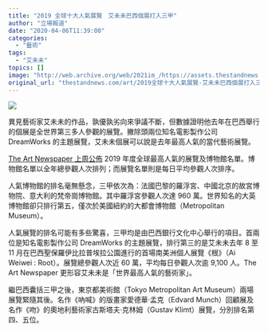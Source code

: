 ```yaml
---
title: "2019 全球十大人氣展覽　艾未未巴西個展打入三甲"
author: "立場報道"
date: "2020-04-06T11:39:00"
categories:
  - "藝術"
tags:
  - "艾未未"
topics: []
image: "http://web.archive.org/web/2021im_/https://assets.thestandnews.com/media/photos/Untitled-2-09_XIEfn.png"
original_url: "thestandnews.com/art/2019全球十大人氣展覽-艾未未巴西個展打入三甲"
---
```

![](http://web.archive.org/web/2021im_/https://assets.thestandnews.com/media/photos/Untitled-2-09_XIEfn.png)

異見藝術家艾未未的作品，孰優孰劣向來爭議不斷，但數據證明他去年在巴西舉行的個展是全世界第三多人參觀的展覽。撇除頭兩位知名電影製作公司 DreamWorks 的主題展覽，艾未未個展可以說是去年最高人氣的當代藝術展覽。

[The Art Newspaper 上周公佈](http://web.archive.org/web/20211229132850/https://www.theartnewspaper.com/analysis/art-s-most-popular-here-are-2019-s-most-visited-shows-and-museums) 2019 年度全球最高人氣的展覽及博物館名單。博物館名單以全年總參觀人次排列；而展覽名單則是每日平均參觀人次排序。

人氣博物館的排名毫無懸念，三甲依次為：法國巴黎的羅浮宮、中國北京的故宮博物院、意大利的梵帝崗博物館。其中羅浮宮參觀人次達 960 萬。世界知名的大英博物館卻只排行第五，僅次於美國紐約的大都會博物館（Metropolitan Museum）。

人氣展覽的排名可能有多些驚喜，三甲均是由巴西銀行文化中心舉行的項目。首兩位是知名電影製作公司 DreamWorks 的主題展覽，排行第三的是艾未未去年 8 至 11 月在巴西聖保羅伊比拉普埃拉公園進行的首場南美洲個人展覽《根》（Ai Weiwei : Root）。展覽總參觀人次近 60 萬，平均每日參觀人次逾 9,100 人。The Art Newspaper 更形容艾未未是「世界最高人氣的藝術家」。

繼巴西囊括三甲之後，東京都美術館（Tokyo Metropolitan Art Museum）兩場展覽緊隨其後。名作《吶喊》的版畫家愛德華·孟克（Edvard Munch）回顧展及名作《吻》的奧地利藝術家古斯塔夫·克林姆（Gustav Klimt）展覽，分別排名第四、五位。